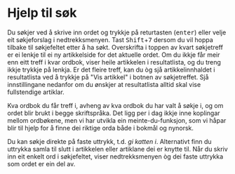 # Hjelp til søk
Du søkjer ved å skrive inn ordet og trykkje på returtasten (<kbd>enter</kbd>) eller velje eit søkjeforslag i nedtrekksmenyen. Tast <kbd>Shift</kbd>+<kbd>7</kbd> dersom du vil hoppa tilbake til søkjefeltet etter å ha søkt. Overskrifta i toppen av kvart søkjetreff er ei lenkje til ei ny artikkelside for det aktuelle ordet. Om du ikkje får meir enn eitt treff i kvar ordbok, viser heile artikkelen i resultatlista, og du treng ikkje trykkje på lenkja. Er det fleire treff, kan du òg sjå artikkelinnhaldet i resultatlista ved å trykkje på "Vis artikkel" i botnen av søkjetreffet. Sjå innstillingane nedanfor om du ønskjer at resultatlista alltid skal vise fullstendige artiklar.

Kva ordbok du får treff i, avheng av kva ordbok du har valt å søkje i, og om ordet blir brukt i begge skriftspråka. Det ligg per i dag ikkje inne koplingar mellom ordbøkene, men vi har utvikla ein meinte-du-funksjon, som vi håpar blir til hjelp for å finne dei riktige orda både i bokmål og nynorsk.

Du kan søkje direkte på faste uttrykk, t.d. _gi katten i_. Alternativt finn du uttrykka samla til slutt i artikkelen eller artiklane dei er knytte til. Når du skriv inn eit enkelt ord i søkjefeltet, viser nedtrekksmenyen òg dei faste uttrykka som ordet er ein del av.